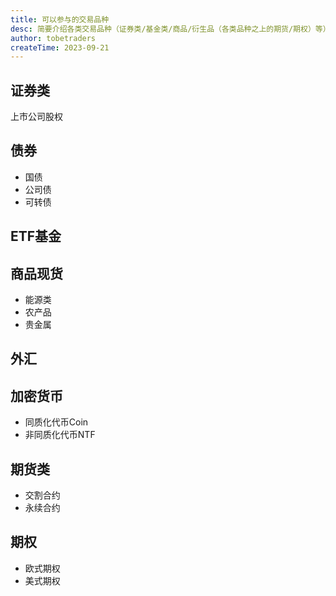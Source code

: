```yaml
---
title: 可以参与的交易品种
desc: 简要介绍各类交易品种（证券类/基金类/商品/衍生品（各类品种之上的期货/期权）等），以及其特点和用途
author: tobetraders
createTime: 2023-09-21
---
```


## 证券类
  上市公司股权
  
## 债券
* 国债
* 公司债
* 可转债

## ETF基金

## 商品现货
* 能源类
* 农产品
* 贵金属
    
## 外汇

## 加密货币
* 同质化代币Coin
* 非同质化代币NTF
  
## 期货类
* 交割合约
* 永续合约

## 期权
* 欧式期权
* 美式期权
 
